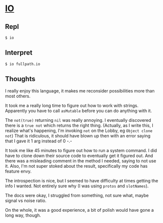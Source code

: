 [IO](http://iolanguage.org/)
============================

Repl
----

```
$ io
```


Interpret
---------

```
$ io fullpath.io
```


Thoughts
--------

I really enjoy this language, it makes me reconsider
possibilities more than most others.

It took me a really long time to figure out how to
work with strings. Apparently you have to call `asMutable`
before you can do anything with it.

The `not(true)` returning `nil` was really annoying.
I eventually discovered there is a `true not` which
returns the right thing. (Actually, as I write this,
I realize what's happening, I'm invoking `not` on the
Lobby, eg `Object clone not`) That is ridiculous,
it should have blown up then with an error saying that
I gave it 1 arg instead of 0 -.-

It took me like 45 minutes to figure out how to run
a system command. I did have to clone down their source
code to eventually get it figured out. And there was
a misleading comment in the method I needed, saying
to not use it. Also, I'm not super stoked about the result,
specifically my code has feature envy.

The introspection is nice, but I seemed to have difficulty
at times getting the info I wanted. Not entirely sure why
(I was using `protos` and `slotNames`).

The docs were okay, I struggled from something, not sure what,
maybe signal vs noise ratio.

On the whole, it was a good experience,
a bit of polish would have gone a long way, though.
